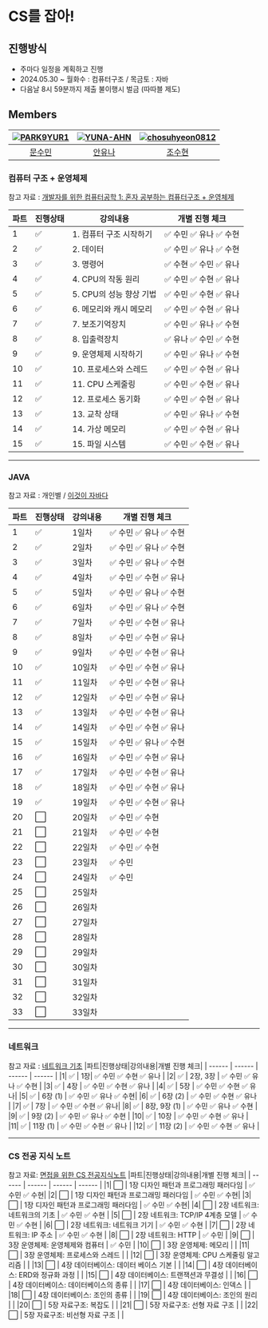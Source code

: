 # CS를 잡아!

## 진행방식
- 주마다 일정을 계획하고 진행
- 2024.05.30 ~ 월화수 : 컴퓨터구조 / 목금토 : 자바 
- 다음날 8시 59분까지 제출 불이행시 벌금 (따따블 제도)

##  Members
|[![PARK9YUR1](https://avatars.githubusercontent.com/u/104202618?v=4)](https://github.com/notegyul)|[![YUNA-AHN](https://avatars.githubusercontent.com/u/130244216?v=4)](https://github.com/YUNA-AHN)|[![chosuhyeon0812](https://avatars.githubusercontent.com/u/119795734?v=4)](https://github.com/chosuhyeon0812)|
|:-:|:-:|:-:|
|[문수민](https://github.com/notegyul)|[안유나](https://github.com/YUNA-AHN)|[조수현](https://github.com/chosuhyeon0812)|


### 컴퓨터 구조 + 운영체제
참고 자료 : [개발자를 위한 컴퓨터공학 1: 혼자 공부하는 컴퓨터구조 + 운영체제](https://www.inflearn.com/course/%ED%98%BC%EC%9E%90-%EA%B3%B5%EB%B6%80%ED%95%98%EB%8A%94-%EC%BB%B4%ED%93%A8%ED%84%B0%EA%B5%AC%EC%A1%B0-%EC%9A%B4%EC%98%81%EC%B2%B4%EC%A0%9C/dashboard)

|파트|진행상태|강의내용|개별 진행 체크| 
| ------ | ------ | ------ | ------ |
|1| :white_check_mark: | 1. 컴퓨터 구조 시작하기|:white_check_mark: 수민 :white_check_mark: 유나 :white_check_mark: 수현|
|2| :white_check_mark: | 2. 데이터 | :white_check_mark: 수민 :white_check_mark: 유나 :white_check_mark: 수현 |
|3| :white_check_mark: | 3. 명령어 | :white_check_mark: 수현 :white_check_mark: 수민 :white_check_mark: 유나 | 
|4| :white_check_mark: | 4. CPU의 작동 원리| :white_check_mark: 수민 :white_check_mark: 수현  :white_check_mark: 유나 | 
|5| :white_check_mark: | 5. CPU의 성능 향상 기법 | :white_check_mark: 수민 :white_check_mark: 수현 :white_check_mark: 유나 |
|6| :white_check_mark: | 6. 메모리와 캐시 메모리 | :white_check_mark: 수민 :white_check_mark: 수현 :white_check_mark: 유나 |
|7| :white_check_mark: | 7. 보조기억장치| :white_check_mark: 수민 :white_check_mark: 유나  :white_check_mark: 수현 |
|8| :white_check_mark: | 8. 입출력장치 |:white_check_mark: 유나 :white_check_mark: 수민 :white_check_mark: 수현 |
|9| :white_check_mark: | 9. 운영체제 시작하기 | :white_check_mark: 수민 :white_check_mark: 유나 :white_check_mark: 수현 |
|10| :white_check_mark: | 10. 프로세스와 스레드| :white_check_mark: 수민 :white_check_mark: 수현 :white_check_mark: 유나 |
|11| :white_check_mark: | 11. CPU 스케줄링 | :white_check_mark: 수민 :white_check_mark: 수현 :white_check_mark: 유나|
|12| :white_check_mark: | 12. 프로세스 동기화 | :white_check_mark: 수민 :white_check_mark: 수현 :white_check_mark: 유나|
|13| :white_check_mark: | 13. 교착 상태 | :white_check_mark: 수민 :white_check_mark: 유나 :white_check_mark: 수현 |
|14| :white_check_mark: | 14. 가상 메모리 | :white_check_mark: 수민 :white_check_mark: 수현  :white_check_mark: 유나|
|15| :white_check_mark: | 15. 파일 시스템| :white_check_mark: 수민 :white_check_mark: 수현 :white_check_mark: 유나|

---

### JAVA
참고 자료 : 개인별 / [이것이 자바다](https://www.youtube.com/playlist?list=PLVsNizTWUw7EmX1Y-7tB2EmsK6nu6Q10q)

|파트|진행상태|강의내용|개별 진행 체크|
| ------ | ------ | ------ | ------ |
|1| :white_check_mark: | 1일차| :white_check_mark: 수민 :white_check_mark: 유나 :white_check_mark: 수현 |
|2| :white_check_mark: | 2일차 | :white_check_mark: 수민 :white_check_mark: 유나 :white_check_mark: 수현 |
|3| :white_check_mark: | 3일차 | :white_check_mark: 수민 :white_check_mark: 유나  :white_check_mark: 수현 |
|4| :white_check_mark: | 4일차| :white_check_mark: 수민 :white_check_mark: 수현 :white_check_mark: 유나 |
|5| :white_check_mark: | 5일차 | :white_check_mark: 수민 :white_check_mark: 유나 :white_check_mark: 수현 |
|6| :white_check_mark: | 6일차 | :white_check_mark: 수민 :white_check_mark: 유나  :white_check_mark: 수현 |
|7| :white_check_mark: | 7일차| :white_check_mark: 수민  :white_check_mark: 수현 :white_check_mark: 유나|
|8| :white_check_mark: | 8일차 | :white_check_mark: 수민 :white_check_mark: 수현 :white_check_mark: 유나 |
|9| :white_check_mark: | 9일차 | :white_check_mark: 수민 :white_check_mark: 수현 :white_check_mark: 유나 |
|10| :white_check_mark: | 10일차| :white_check_mark: 수민 :white_check_mark: 수현 :white_check_mark: 유나 |
|11| :white_check_mark: | 11일차| :white_check_mark: 수민 :white_check_mark: 수현 :white_check_mark: 유나|
|12| :white_check_mark: | 12일차 | :white_check_mark: 수민 :white_check_mark: 수현 :white_check_mark: 유나|
|13| :white_check_mark: | 13일차 | :white_check_mark: 수민  :white_check_mark: 수현 :white_check_mark: 유나 |
|14| :white_check_mark: | 14일차 | :white_check_mark: 수민 :white_check_mark: 수현 :white_check_mark: 유나  |
|15| :white_check_mark: | 15일차| :white_check_mark: 수민 :white_check_mark: 유나 :white_check_mark: 수현 |
|16| :white_check_mark: | 16일차 |  :white_check_mark: 수민 :white_check_mark: 수현 :white_check_mark: 유나|
|17| :white_check_mark: | 17일차|  :white_check_mark: 수민 :white_check_mark: 수현 :white_check_mark: 유나 |
|18| :white_check_mark: | 18일차 |  :white_check_mark: 수민 :white_check_mark: 수현 :white_check_mark: 유나 |
|19| :white_check_mark: | 19일차|  :white_check_mark: 수민 :white_check_mark: 수현 :white_check_mark: 유나 |
|20| :white_large_square: | 20일차 |  :white_check_mark: 수민 :white_check_mark: 수현 |
|21| :white_large_square: | 21일차|  :white_check_mark: 수민 :white_check_mark: 수현 |
|22| :white_large_square: | 22일차 |  :white_check_mark: 수민 :white_check_mark: 수현 |
|23| :white_large_square: | 23일차|  :white_check_mark: 수민 |
|24| :white_large_square: | 24일차 |  :white_check_mark: 수민 |
|25| :white_large_square: | 25일차|  |
|26| :white_large_square: | 26일차 |  |
|27| :white_large_square: | 27일차|  |
|28| :white_large_square: | 28일차 |  |
|29| :white_large_square: | 29일차|  |
|30| :white_large_square: | 30일차 |  |
|31| :white_large_square: | 31일차|  |
|32| :white_large_square: | 32일차 |  |
|33| :white_large_square: | 33일차|  |


---

### 네트워크
참고 자료 : [네트워크 기초](https://youtube.com/playlist?list=PL0d8NnikouEWcF1jJueLdjRIC4HsUlULi&si=fsVKjHtsaeriSUD6)
|파트|진행상태|강의내용|개별 진행 체크|
| ------ | ------ | ------ | ------ |
|1| :white_check_mark: | 1장| :white_check_mark: 수민 :white_check_mark: 수현 :white_check_mark: 유나  |
|2| :white_check_mark: | 2장, 3장 | :white_check_mark: 수민 :white_check_mark: 유나 :white_check_mark: 수현 |
|3| :white_check_mark: | 4장 | :white_check_mark: 수민 :white_check_mark: 수현 :white_check_mark: 유나 |
|4| :white_check_mark: | 5장 | :white_check_mark: 수민 :white_check_mark: 수현 :white_check_mark: 유나|
|5| :white_check_mark: | 6장 (1) | :white_check_mark: 수민 :white_check_mark: 유나  :white_check_mark: 수현|
|6| :white_check_mark: | 6장 (2) | :white_check_mark: 수민 :white_check_mark: 수현 :white_check_mark: 유나   |
|7| :white_check_mark: | 7장 | :white_check_mark: 수민  :white_check_mark: 수현 :white_check_mark: 유나|
|8| :white_check_mark: | 8장, 9장 (1) | :white_check_mark: 수민 :white_check_mark: 유나  :white_check_mark: 수현 |
|9| :white_check_mark: | 9장 (2) | :white_check_mark: 수민 :white_check_mark: 유나 :white_check_mark: 수현 |
|10| :white_check_mark: | 10장 | :white_check_mark: 수민 :white_check_mark: 수현 :white_check_mark: 유나 |
|11| :white_check_mark: | 11장 (1) | :white_check_mark: 수민 :white_check_mark: 수현 :white_check_mark: 유나  |
|12| :white_check_mark: | 11장 (2) | :white_check_mark: 수민 :white_check_mark: 수현 :white_check_mark: 유나 |

---

### CS 전공 지식 노트
참고 자료: [면접을 위한 CS 전공지식노트](https://www.yes24.com/Product/Goods/108887922)
|파트|진행상태|강의내용|개별 진행 체크|
| ------ | ------ | ------ | ------ |
|1| :white_large_square: | 1장 디자인 패턴과 프로그래밍 패러다임 |  :white_check_mark: 수민  :white_check_mark: 수현|
|2| :white_large_square: | 1장 디자인 패턴과 프로그래밍 패러다임 |  :white_check_mark: 수민  :white_check_mark: 수현|
|3| :white_large_square: | 1장 디자인 패턴과 프로그래밍 패러다임 |  :white_check_mark: 수민 :white_check_mark: 수현|
|4| :white_large_square: | 2장 네트워크: 네트워크의 기초 |  :white_check_mark: 수민 :white_check_mark: 수현 |
|5| :white_large_square: | 2장 네트워크: TCP/IP 4계층 모델 |  :white_check_mark: 수민 :white_check_mark: 수현 |
|6| :white_large_square: | 2장 네트워크: 네트워크 기기 |  :white_check_mark: 수민 :white_check_mark: 수현 |
|7| :white_large_square: | 2장 네트워크: IP 주소 |  :white_check_mark: 수민 :white_check_mark: 수현 |
|8| :white_large_square: | 2장 네트워크: HTTP |  :white_check_mark: 수민 |
|9| :white_large_square: | 3장 운영체제: 운영체제와 컴퓨터 |  :white_check_mark: 수민 |
|10| :white_large_square: | 3장 운영체제: 메모리 |  |
|11| :white_large_square: | 3장 운영체제: 프로세스와 스레드 |  |
|12| :white_large_square: | 3장 운영체제: CPU 스케줄링 알고리즘 |  |
|13| :white_large_square: | 4장 데이터베이스: 데이터 베이스 기본 |  |
|14| :white_large_square: | 4장 데이터베이스: ERD와 정규화 과정 |  |
|15| :white_large_square: | 4장 데이터베이스: 트랜잭션과 무결성 |  |
|16| :white_large_square: | 4장 데이터베이스: 데이터베이스의 종류 |  |
|17| :white_large_square: | 4장 데이터베이스: 인덱스 |  |
|18| :white_large_square: | 4장 데이터베이스: 조인의 종류 |  |
|19| :white_large_square: | 4장 데이터베이스: 조인의 원리 |  |
|20| :white_large_square: | 5장 자료구조: 복잡도 |  |
|21| :white_large_square: | 5장 자료구조: 선형 자료 구조 |  |
|22| :white_large_square: | 5장 자료구조: 비선형 자료 구조 |  |

